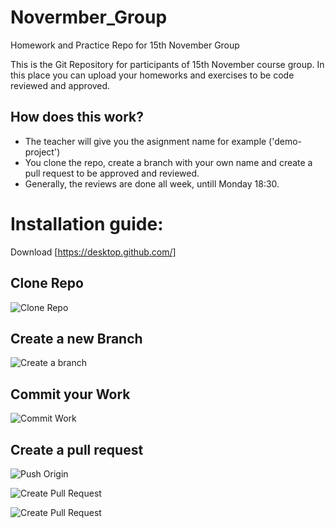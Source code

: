 # Novermber_Group

Homework and Practice Repo for 15th November Group

This is the Git Repository for participants of 15th November course group. In this place you can upload your homeworks and exercises to be code reviewed and approved.

## How does this work?

-   The teacher will give you the asignment name for example ('demo-project')
-   You clone the repo, create a branch with your own name and create a pull request to be approved and reviewed.
-   Generally, the reviews are done all week, untill Monday 18:30.

# Installation guide:

Download [https://desktop.github.com/]

## Clone Repo

![Clone Repo](https://i.imgur.com/b1mao7A.png)

## Create a new Branch

![Create a branch](https://i.imgur.com/GtX4PdP.png)

## Commit your Work

![Commit Work](https://i.imgur.com/M9Sanco.png)

## Create a pull request

![Push Origin](https://i.imgur.com/Vper1Zh.png)

![Create Pull Request](https://i.imgur.com/fL5DYMs.png)

![Create Pull Request](https://i.imgur.com/VbzibuC.png)
